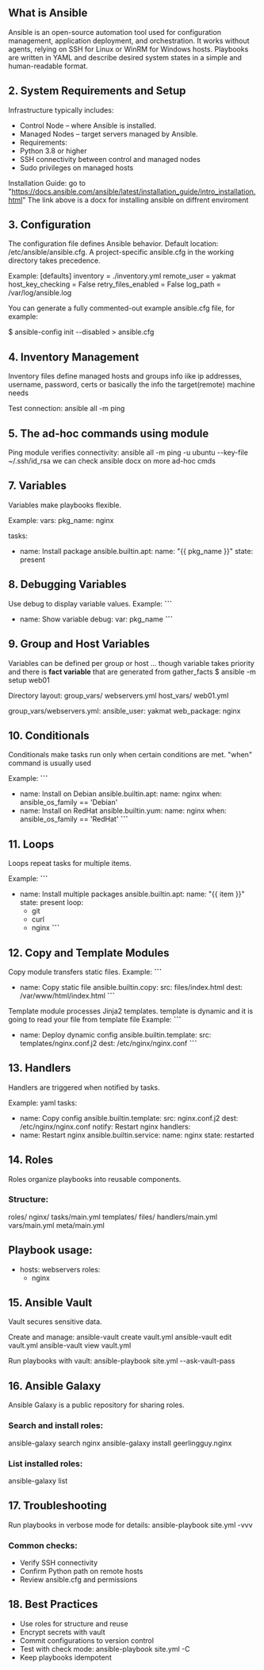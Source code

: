 
## What is Ansible

Ansible is an open-source automation tool used for configuration management, application deployment, and orchestration. It works without agents, relying on SSH for Linux or WinRM for Windows hosts. Playbooks are written in YAML and describe desired system states in a simple and human-readable format.


## 2. System Requirements and Setup
Infrastructure typically includes:
- Control Node – where Ansible is installed.
- Managed Nodes – target servers managed by Ansible.
- Requirements:
- Python 3.8 or higher
- SSH connectivity between control and managed nodes
- Sudo privileges on managed hosts

Installation Guide:
go to "https://docs.ansible.com/ansible/latest/installation_guide/intro_installation.html" 
The link above is a docx for installing ansible on diffrent enviroment

## 3. Configuration
The configuration file defines Ansible behavior. Default location: /etc/ansible/ansible.cfg. 
A project-specific ansible.cfg in the working directory takes precedence.

Example:
[defaults]
inventory = ./inventory.yml
remote_user = yakmat
host_key_checking = False
retry_files_enabled = False
log_path = /var/log/ansible.log

You can generate a fully commented-out example ansible.cfg file, for example:

$ ansible-config init --disabled > ansible.cfg

## 4. Inventory Management
Inventory files define managed hosts and groups info iike ip addresses, username, password, certs or basically the info the target(remote) machine needs


Test connection:
ansible all -m ping

## 5. The ad-hoc commands using module
Ping module verifies connectivity:
ansible all -m ping -u ubuntu --key-file ~/.ssh/id_rsa
we can check ansible docx on more ad-hoc cmds


## 7. Variables
Variables make playbooks flexible.

Example:
vars:
  pkg_name: nginx

tasks:
  - name: Install package
    ansible.builtin.apt:
      name: "{{ pkg_name }}"
      state: present
## 8. Debugging Variables
Use debug to display variable values.
Example:
**```**
- name: Show variable
  debug:
    var: pkg_name
 **```**
## 9. Group and Host Variables
Variables can be defined per group or host ... though variable takes priority and there is **fact variable** that are generated from gather_facts
$ ansible -m setup web01

Directory layout:
group_vars/
  webservers.yml
host_vars/
  web01.yml

group_vars/webservers.yml:
ansible_user: yakmat
web_package: nginx
## 10. Conditionals
Conditionals make tasks run only when certain conditions are met. "when" command is usually used

Example:
**```**
- name: Install on Debian
  ansible.builtin.apt:
    name: nginx
  when: ansible_os_family == 'Debian'
- name: Install on RedHat
  ansible.builtin.yum:
    name: nginx
  when: ansible_os_family == 'RedHat'
**```**
## 11. Loops
Loops repeat tasks for multiple items.

Example:
**```**
- name: Install multiple packages
  ansible.builtin.apt:
    name: "{{ item }}"
    state: present
  loop:
    - git
    - curl
    - nginx
**```**
## 12. Copy and Template Modules
Copy module transfers static files.
Example:
**```**
- name: Copy static file
  ansible.builtin.copy:
    src: files/index.html
    dest: /var/www/html/index.html
**```**
  
Template module processes Jinja2 templates. template is dynamic and it is going to read your file from template file 
Example:
**```**
- name: Deploy dynamic config
  ansible.builtin.template:
    src: templates/nginx.conf.j2
    dest: /etc/nginx/nginx.conf
**```**
## 13. Handlers
Handlers are triggered when notified by tasks.

Example:
yaml
tasks:
  - name: Copy config
    ansible.builtin.template:
      src: nginx.conf.j2
      dest: /etc/nginx/nginx.conf
    notify: Restart nginx
handlers:
  - name: Restart nginx
    ansible.builtin.service:
      name: nginx
      state: restarted

## 14. Roles
Roles organize playbooks into reusable components.

### Structure:
roles/
  nginx/
    tasks/main.yml
    templates/
    files/
    handlers/main.yml
    vars/main.yml
    meta/main.yml

Playbook usage:
---
- hosts: webservers
  roles:
    - nginx
## 15. Ansible Vault
Vault secures sensitive data.

Create and manage:
ansible-vault create vault.yml
ansible-vault edit vault.yml
ansible-vault view vault.yml

Run playbooks with vault:
ansible-playbook site.yml --ask-vault-pass
## 16. Ansible Galaxy
Ansible Galaxy is a public repository for sharing roles.

### Search and install roles:
ansible-galaxy search nginx
ansible-galaxy install geerlingguy.nginx

### List installed roles:
ansible-galaxy list
## 17. Troubleshooting
Run playbooks in verbose mode for details:
ansible-playbook site.yml -vvv

### Common checks:
- Verify SSH connectivity
- Confirm Python path on remote hosts
- Review ansible.cfg and permissions
## 18. Best Practices
- Use roles for structure and reuse
- Encrypt secrets with vault
- Commit configurations to version control
- Test with check mode: ansible-playbook site.yml -C
- Keep playbooks idempotent
  
  







